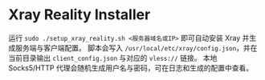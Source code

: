 # Xray Reality Installer

运行 `sudo ./setup_xray_reality.sh <服务器域名或IP>` 即可自动安装 Xray 并生成服务端与客户端配置。
脚本会写入 `/usr/local/etc/xray/config.json`，并在当前目录输出 `client_config.json` 与对应的 `vless://` 链接。
本地 Socks5/HTTP 代理会随机生成用户名与密码，可在日志和生成的配置中查看。
